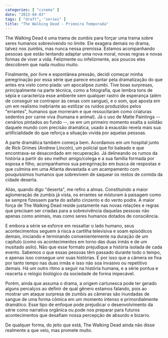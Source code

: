 ```yaml
---
categories: [ "cinema" ]
date: "2013-04-03"
tags: [ "draft", "series" ]
title: "The Walking Dead - Primeira Temporada"
---
```

The Walking Dead é uma trama de zumbis para forçar uma trama sobre
seres humanos sobrevivendo no limite. Ele exagera demais no drama, talvez
nos zumbis, mas nunca nessa premissa. Estamos acompanhando pessoas que
estão tentando adaptar uma nova moral, novas regras e novas formas de
viver a vida. Felizmente ou infelizmente, aos poucos eles descobrem que
nada mudou muito.

Finalmente, por livre e espontânea pressão, decidi começar minha
peregrinação por essa série que parece encantar pela dramatização do
que antes era visto como piada: um apocalipse zumbi. Tive boas surpresas,
principalmente na parte técnica, como a fotografia, que lembra tons de
sépia e caracteriza esse ambiente sem qualquer rastro de esperança
(além de conseguir se contrapor às cenas com sangue), e o som, que
aposta em um em realismo inebriante ao estilizar os ruídos produzidos
pelos "errantes", humanos que morreram e que ressucitaram como criaturas
sedentos por carne viva (humana e animal). Já o uso de Matte Paintings
-- cenários pintados ao fundo --, se em um primeiro momento exalta
a solidão daquele mundo com precisão dramática, usado à exaustão
revela mais sua artificialidade do que reforça a situação vivida por
aquelas pessoas.

A parte dramática também começa bem. Acordamos em um hospital junto
de Rick Grimes (Andrew Lincoln), um policial que foi baleado e que
encontrava-se desacordado em recuperação. Já delineando os rumos da
história a partir do seu melhor amigo/colega e a sua família formada
por esposa e filho, acompanhamos sua peregrinação em busca de respostas
e que culmina em uma Atlanta devastada e um acampamento com pouquíssimos
humanos que sobrevivem de saquear os restos de comida da cidade deserta.

Aliás, quando digo "deserta", me refiro a almas. Constituindo a maior
aglomeração de zumbis já vista, os errantes se misturam à paisagem
como se sempre fizessem parte do asfalto cinzento e do vento podre. A
maior força de The Walking Dead reside justamente nas novas relações
e regras que precisam ser criadas para a sobrevivência daquelas pessoas
não apenas como animais, mas como seres humanos dotados de consciência.

E embora a série se esforce em ressaltar o lado humano, seus
acontecimentos seguem à risca a cartilha televisiva e soam episódicos
demais, iniciando e terminando convenientemente na duração de um
capítulo (como os acontecimentos em torno das duas irmãs e de um
inusitado asilo). Não que esse formato prejudique a história isolada
de cada evento. Sabemos o que essas pessoas têm passado durante todo
o tempo, e apenas isso consegue unir suas histórias. É por isso que a
câmera se fixa por tanto tempo nas duas irmãs e isso não soa invasivo
ou repetitivo demais. Há um outro ritmo a seguir na história humana,
e a série pontua e reacerta o relógio biológico da sociedade de forma
impecável.

Porém, ainda que assuma o drama, a origem cartunesca pode ter gerado
alguns percalços ao definir de qual gênero estamos falando, pois ao
mostrar um ataque surpresa de zumbis as câmeras são inundadas de
sangue de uma forma cômica em um momento intenso e primordialmente
dramático. Esse tipo de enfoque pode prejudicar o desenvolvimento
da série como narrativa orgânica ou pode nos preparar para futuros
acontecimentos que desafiam nossa percepção de absurdo e bizarro.

De qualquer forma, do jeito que está, The Walking Dead ainda não disse
realmente a que veio, mas promete muito.
